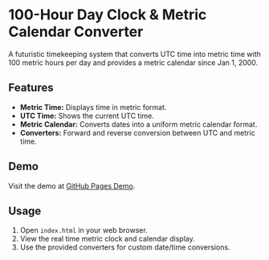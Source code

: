 # 100-Hour Day Clock & Metric Calendar Converter

A futuristic timekeeping system that converts UTC time into metric time with 100 metric hours per day and provides a metric calendar since Jan 1, 2000.

## Features

- **Metric Time:** Displays time in metric format.
- **UTC Time:** Shows the current UTC time.
- **Metric Calendar:** Converts dates into a uniform metric calendar format.
- **Converters:** Forward and reverse conversion between UTC and metric time.

## Demo

Visit the demo at [GitHub Pages Demo](https://dragoscv.github.io/100-hours/).

## Usage

1. Open `index.html` in your web browser.
2. View the real time metric clock and calendar display.
3. Use the provided converters for custom date/time conversions.

<!-- ...additional documentation as needed... -->
